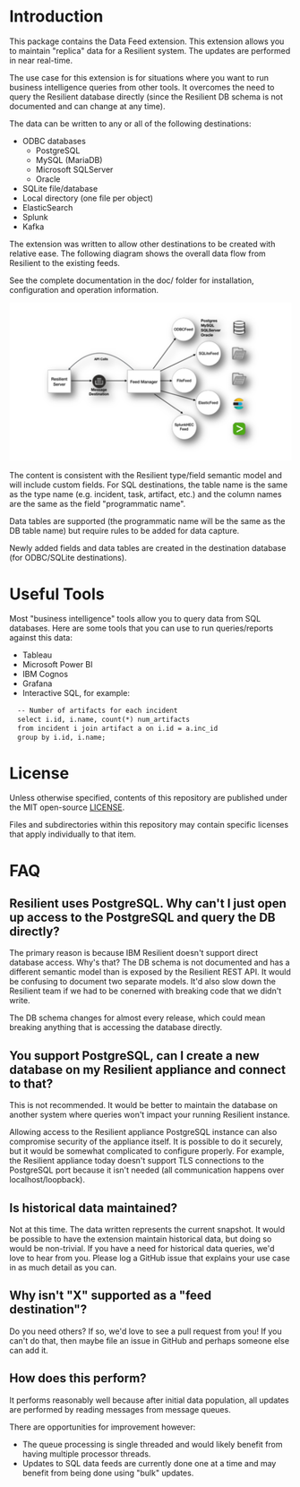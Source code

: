 # Introduction
This package contains the Data Feed extension.  This extension allows you to maintain "replica" data for a Resilient system.  The updates are performed in near real-time.

The use case for this extension is for situations where you want to run business intelligence queries from other tools.  It overcomes the need to query the Resilient database directly (since the Resilient DB schema is not documented and can change at any time).

The data can be written to any or all of the following destinations:

- ODBC databases
  * PostgreSQL
  * MySQL (MariaDB)
  * Microsoft SQLServer
  * Oracle
- SQLite file/database
- Local directory (one file per object)
- ElasticSearch
- Splunk
- Kafka

The extension was written to allow other destinations to be created with relative ease. The following diagram shows the overall data flow from Resilient to the existing feeds.

See the complete documentation in the doc/ folder for installation, configuration and operation information.

![Data Feed Diagram](screenshots/diagram2_appexch.png)

The content is consistent with the Resilient type/field semantic model and will include custom fields.  For SQL destinations, the table name is the same as the type name (e.g. incident, task, artifact, etc.) and the column names are the same as the field "programmatic name".

Data tables are supported (the programmatic name will be the same as the DB table name) but require rules to be added for data capture.

Newly added fields and data tables are created in the destination database (for ODBC/SQLite destinations).


# Useful Tools
Most "business intelligence" tools allow you to query data from SQL databases.  Here are some tools that you can use to run queries/reports against this data:

* Tableau
* Microsoft Power BI
* IBM Cognos
* Grafana
* Interactive SQL, for example:

```
  -- Number of artifacts for each incident
  select i.id, i.name, count(*) num_artifacts
  from incident i join artifact a on i.id = a.inc_id
  group by i.id, i.name;
```
  
# License

Unless otherwise specified, contents of this repository are published under the MIT open-source
[LICENSE](LICENSE).

Files and subdirectories within this repository may contain specific licenses that apply individually to that item.

# FAQ
## Resilient uses PostgreSQL.  Why can't I just open up access to the PostgreSQL and query the DB directly?
The primary reason is because IBM Resilient doesn't support direct database access.  Why's that?  The DB schema is not documented and has a different semantic model than is exposed by the Resilient REST API.  It would be confusing to document two separate models.  It'd also slow down the Resilient team if we had to be conerned with breaking code that we didn't write.  

The DB schema changes for almost every release, which could mean breaking anything that is accessing the database directly.

## You support PostgreSQL, can I create a new database on my Resilient appliance and connect to that?
This is not recommended.  It would be better to maintain the database on another system where queries won't impact your running Resilient instance.

Allowing access to the Resilient appliance PostgreSQL instance can also compromise security of the appliance itself.  It is possible to do it securely, but it would be somewhat complicated to configure properly.  For example, the Resilient appliance today doesn't support TLS connections to the PostgreSQL port because it isn't needed (all communication happens over localhost/loopback).

## Is historical data maintained?
Not at this time.  The data written represents the current snapshot.  It would be possible to have the extension maintain historical data, but doing so would be non-trivial.  If you have a need for historical data queries, we'd love to hear from you.  Please log a GitHub issue that explains your use case in as much detail as you can.

## Why isn't "X" supported as a "feed destination"?
Do you need others?  If so, we'd love to see a pull request from you!  If you can't do that, then maybe file an issue in GitHub and perhaps someone else can add it.

## How does this perform?
It performs reasonably well because after initial data population, all updates are performed by reading messages from message queues.

There are opportunities for improvement however:

* The queue processing is single threaded and would likely benefit from having multiple processor threads.
* Updates to SQL data feeds are currently done one at a time and may benefit from being done using "bulk" updates.
